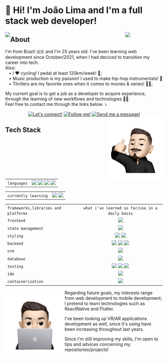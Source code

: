 # 👋 Hi! I'm João Lima and I'm a full stack web developer!

<img align="left" src="https://github-readme-stats.vercel.app/api/top-langs/?username=JOAO-LEE&layout=donut&langs_count=10&theme=apprentice" />
<img src="https://komarev.com/ghpvc/?username=JOAO-LEE&color=grey&style=for-the-badge&label=profile+views" width=120px align="right">

## About
I'm from Brazil 🇧🇷 and I'm 25 years old. I've been learning web development since October/2021, when I had deciced to transition my career into tech. \
Also: \
&nbsp;&nbsp; • I ❤️ cycling! I pedal at least 120km/week! 🚴; \
&nbsp;&nbsp; • Music production is my passion! I used to make hip-hop instrumentals! 🎹 \
&nbsp;&nbsp; • Thrillers are my favorite ones when it comes to movies & series! 🍿🎥;

My current goal is to get a job as a developer to acquire experience, through the learning of new workflows and technologies 👨‍💻. \
Feel free to contact me through the links below. ⤵️
<br>
<div align="center">
  <a href="https://www.linkedin.com/in/joao-lee-lima/"><img src="https://img.shields.io/badge/linkedin-%230077B5.svg?style=for-the-badge&logo=linkedin&logoColor=white" width="100px" title="Let's connect!"/></a>
  <a href="https://twitter.com/joaumlee"><img src="https://img.shields.io/badge/Twitter-%231DA1F2.svg?style=for-the-badge&logo=Twitter&logoColor=white" width="95px" title="Follow me!"/></a>
  <a href="mailto:joaumlimaum@gmail.com"><img src="https://img.shields.io/badge/Gmail-D14836?style=for-the-badge&logo=gmail&logoColor=white" width="80px" title="Send me a message!"/></a>
</div>
<img align="right" src="./images/joaolee-memoji-removebg-preview-callme.png" width="170px" />
<!-- <br clear="left"> -->

## Tech Stack

|   |   |
|:--|:---:|
|`languages`| <img src="https://img.shields.io/badge/html5-%23E34F26.svg?style=for-the-badge&logo=html5&logoColor=white" width="75px"/> <img src="https://img.shields.io/badge/css3-%231572B6.svg?style=for-the-badge&logo=css3&logoColor=white" width="65px"> <img src="https://img.shields.io/badge/javascript-%23323330.svg?style=for-the-badge&logo=javascript&logoColor=%23F7DF1E" width="105px"/> <img src="https://img.shields.io/badge/typescript-%23007ACC.svg?style=for-the-badge&logo=typescript&logoColor=white" width="105px"/> |

|    |   |
|:---|:---:|
|`currently learning`| <img src="https://img.shields.io/badge/python-3670A0?style=for-the-badge&logo=python&logoColor=ffdd54" width="80px"/> <img src="https://img.shields.io/badge/c%23-%23239120.svg?style=for-the-badge&logo=c-sharp&logoColor=white" width="50px">

|    |   |
|:---|:---:|
| `frameworks,libraries and platforms` | `what i've learned so far/use in a daily basis` |
| `frontend` | <img src="https://img.shields.io/badge/react-%2320232a.svg?style=for-the-badge&logo=react&logoColor=%2361DAFB" width="80px"/> |
| `state management`| <img src="https://img.shields.io/badge/redux-%23593d88.svg?style=for-the-badge&logo=redux&logoColor=white" width="75px"/> | 
| `styling` | <img src="https://img.shields.io/badge/bootstrap-%238511FA.svg?style=for-the-badge&logo=bootstrap&logoColor=white" width="100px"/> <img src="https://img.shields.io/badge/tailwindcss-%2338B2AC.svg?style=for-the-badge&logo=tailwind-css&logoColor=white" width="105px"/> |
| `backend` | <img src="https://img.shields.io/badge/node.js-6DA55F?style=for-the-badge&logo=node.js&logoColor=white" width="85px"/> <img src="https://img.shields.io/badge/NODEMON-%23323330.svg?style=for-the-badge&logo=nodemon&logoColor=%BBDEAD" width="95px"/> <img src="https://img.shields.io/badge/express.js-%23404d59.svg?style=for-the-badge&logo=express&logoColor=%2361DAFB" width="100px"/> |
| `orm` | <img src="https://img.shields.io/badge/Sequelize-52B0E7?style=for-the-badge&logo=Sequelize&logoColor=white" width="100px"/> |
| `database`| <img src="https://img.shields.io/badge/mysql-%2300f.svg?style=for-the-badge&logo=mysql&logoColor=white" width="75px"/> |
|`testing` | <img src="https://img.shields.io/badge/-jest-%23C21325?style=for-the-badge&logo=jest&logoColor=white" width="65px"/> <img src="https://img.shields.io/badge/-TestingLibrary-%23E33332?style=for-the-badge&logo=testing-library&logoColor=white" width="135px"/> <img src="https://img.shields.io/badge/-mocha-%238D6748?style=for-the-badge&logo=mocha&logoColor=white" width="75px"/> |
| `ìde`| <img src="https://img.shields.io/badge/Visual%20Studio%20Code-0078d7.svg?style=for-the-badge&logo=visual-studio-code&logoColor=white" width="160px"/> |
| `containerization`| <img src="https://img.shields.io/badge/docker-%230db7ed.svg?style=for-the-badge&logo=docker&logoColor=white" width="85px"/> |



<img align="left" src="./images/joaolee-memoji-removebg-preview-computer.png" width="190px" />

Regarding future goals, my interests range from web development to mobile development; \
I pretend to learn technologies such as ReactNative and Flutter.

I've been looking up VR/AR applications development as well, since it's using have been increasing throughout last years.

Since I'm still improving my skills, I'm open to tips and advices concerning my repositories/projects!
